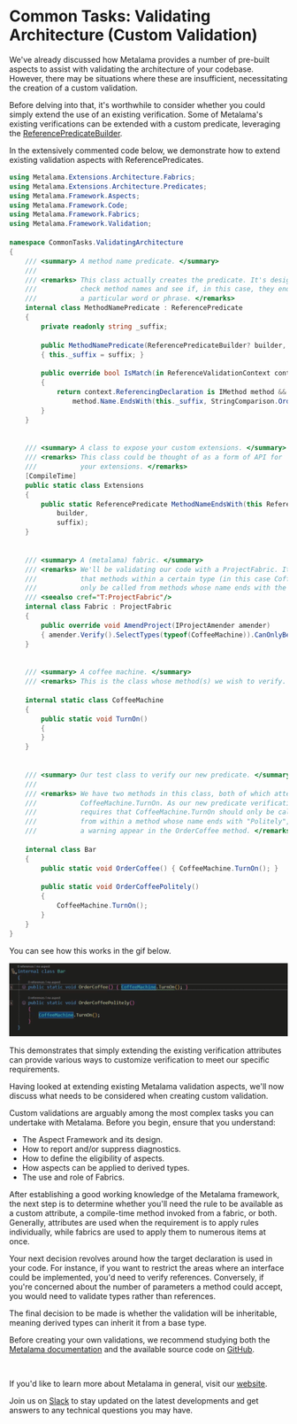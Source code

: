 # Common Tasks: Validating Architecture (Custom Validation)

We've already discussed how Metalama provides a number of pre-built aspects to assist with validating the architecture of your codebase. However, there may be situations where these are insufficient, necessitating the creation of a custom validation.

Before delving into that, it's worthwhile to consider whether you could simply extend the use of an existing verification. Some of Metalama's existing verifications can be extended with a custom predicate, leveraging the [ReferencePredicateBuilder](https://doc.postsharp.net/metalama/api/metalama-extensions-architecture-predicates-referencepredicatebuilder).

In the extensively commented code below, we demonstrate how to extend existing validation aspects with ReferencePredicates.

```c#
using Metalama.Extensions.Architecture.Fabrics;
using Metalama.Extensions.Architecture.Predicates;
using Metalama.Framework.Aspects;
using Metalama.Framework.Code;
using Metalama.Framework.Fabrics;
using Metalama.Framework.Validation;

namespace CommonTasks.ValidatingArchitecture
{
    /// <summary> A method name predicate. </summary>
    ///
    /// <remarks> This class actually creates the predicate. It's designed to
    ///           check method names and see if, in this case, they end with
    ///           a particular word or phrase. </remarks>
    internal class MethodNamePredicate : ReferencePredicate
    {
        private readonly string _suffix;

        public MethodNamePredicate(ReferencePredicateBuilder? builder, string suffix) : base(builder)
        { this._suffix = suffix; }

        public override bool IsMatch(in ReferenceValidationContext context)
        {
            return context.ReferencingDeclaration is IMethod method &&
                method.Name.EndsWith(this._suffix, StringComparison.Ordinal);
        }
    }


    /// <summary> A class to expose your custom extensions. </summary>
    /// <remarks> This class could be thought of as a form of API for
    ///           your extensions. </remarks>
    [CompileTime]
    public static class Extensions
    {
        public static ReferencePredicate MethodNameEndsWith(this ReferencePredicateBuilder? builder, string suffix) => new MethodNamePredicate(
            builder,
            suffix);
    }


    /// <summary> A (metalama) fabric. </summary>
    /// <remarks> We'll be validating our code with a ProjectFabric. It will verify
    ///           that methods within a certain type (in this case CoffeeMachine) can
    ///           only be called from methods whose name ends with the word "Politely". </remarks>
    /// <seealso cref="T:ProjectFabric"/>
    internal class Fabric : ProjectFabric
    {
        public override void AmendProject(IProjectAmender amender)
        { amender.Verify().SelectTypes(typeof(CoffeeMachine)).CanOnlyBeUsedFrom(r => r.MethodNameEndsWith("Politely")); }
    }


    /// <summary> A coffee machine. </summary>
    /// <remarks> This is the class whose method(s) we wish to verify. </remarks>

    internal static class CoffeeMachine
    {
        public static void TurnOn()
        {
        }
    }


    /// <summary> Our test class to verify our new predicate. </summary>
    ///
    /// <remarks> We have two methods in this class, both of which attempt to call
    ///           CoffeeMachine.TurnOn. As our new predicate verification
    ///           requires that CoffeeMachine.TurnOn should only be called
    ///           from within a method whose name ends with "Politely", we should see
    ///           a warning appear in the OrderCoffee method. </remarks>

    internal class Bar
    {
        public static void OrderCoffee() { CoffeeMachine.TurnOn(); }

        public static void OrderCoffeePolitely()
        {
            CoffeeMachine.TurnOn();
        }
    }
}
```

You can see how this works in the gif below.

![](images/refpredicate.gif)

This demonstrates that simply extending the existing verification attributes can provide various ways to customize verification to meet our specific requirements.

Having looked at extending existing Metalama validation aspects, we'll now discuss what needs to be considered when creating custom validation.

Custom validations are arguably among the most complex tasks you can undertake with Metalama. Before you begin, ensure that you understand:

- The Aspect Framework and its design.
- How to report and/or suppress diagnostics.
- How to define the eligibility of aspects.
- How aspects can be applied to derived types.
- The use and role of Fabrics.

After establishing a good working knowledge of the Metalama framework, the next step is to determine whether you'll need the rule to be available as a custom attribute, a compile-time method invoked from a fabric, or both. Generally, attributes are used when the requirement is to apply rules individually, while fabrics are used to apply them to numerous items at once.

Your next decision revolves around how the target declaration is used in your code. For instance, if you want to restrict the areas where an interface could be implemented, you'd need to verify references. Conversely, if you're concerned about the number of parameters a method could accept, you would need to validate types rather than references.

The final decision to be made is whether the validation will be inheritable, meaning derived types can inherit it from a base type.

Before creating your own validations, we recommend studying both the [Metalama documentation](https://doc.postsharp.net/metalama/conceptual/architecture/extending) and the available source code on [GitHub](https://github.com/postsharp/Metalama.Framework/tree/release/2024.0/Metalama.Framework/Validation).

<br>

If you'd like to learn more about Metalama in general, visit our [website](https://www.postsharp.net/metalama).

Join us on [Slack](https://www.postsharp.net/slack) to stay updated on the latest developments and get answers to any technical questions you may have.
